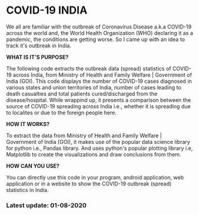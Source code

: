 # COVID-19 INDIA
We all are familiar with the outbreak of Coronavirus Disease a.k.a COVID-19 across the world and, the World Health Organization (WHO) declaring it as a pandemic, the conditions are getting worse. So I came up with an idea to track it's outbreak in India.

**WHAT IS IT'S PURPOSE?**

The following code extracts the outbreak data (spread) statistics of COVID-19 across India, from Ministry of Health and Family Welfare | Government of India (GOI). This code displays the number of COVID-19 cases diagnosed in various states and union territories of India, number of cases leading to death casualties and total patients cured/discharged from the disease/hospital. While wrappind up, it presents a comparison between the source of COVID-19 spreading across India i.e., whether it is spreading due to localites or due to the foreign people here.

**HOW IT WORKS?**

To extract the data from Ministry of Health and Family Welfare | Government of India (GOI), it makes use of the popular data science library for python i.e., Pandas library. And uses python's popular plotting library i.e, Matplotlib to create the visualizations and draw conclusions from them.

**HOW CAN YOU USE?**

You can directly use this code in your program, android application, web application or in a website to show the COVID-19 outbreak (spread) statistics in India.

### Latest update: 01-08-2020
